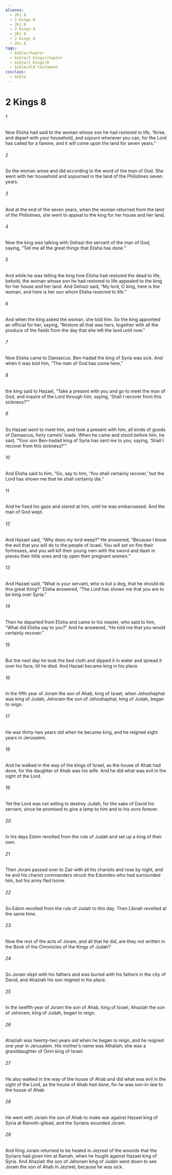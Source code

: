 ```yaml
---
aliases:
  - 2Ki 8
  - 2 Kings.8
  - 2Ki.8
  - 2 Kings-8
  - 2Ki-8
  - 2 Kings_8
  - 2Ki_8
tags:
  - bible/chapter
  - bible/2 Kings/chapter
  - bible/2 Kings/8
  - bible/old testament
cssclass:
  - bible
---
```


# 2 Kings 8

###### 1
Now Elisha had said to the woman whose son he had restored to life, “Arise, and depart with your household, and sojourn wherever you can, for the Lord  has called for a famine, and it will come upon the land for seven years.”
###### 2
So the woman arose and did according to the word of the man of God. She went with her household and sojourned in the land of the Philistines seven years.
###### 3
And at the end of the seven years, when the woman returned from the land of the Philistines, she went to appeal to the king for her house and her land.
###### 4
Now the king was talking with Gehazi the servant of the man of God, saying, “Tell me all the great things that Elisha has done.”
###### 5
And while he was telling the king how Elisha had restored the dead to life, behold, the woman whose son he had restored to life appealed to the king for her house and her land. And Gehazi said, “My lord, O king, here is the woman, and here is her son whom Elisha restored to life.”
###### 6
And when the king asked the woman, she told him. So the king appointed an official for her, saying, “Restore all that was hers, together with all the produce of the fields from the day that she left the land until now.”
###### 7
Now Elisha came to Damascus. Ben-hadad the king of Syria was sick. And when it was told him, “The man of God has come here,”
###### 8
the king said to Hazael, “Take a present with you and go to meet the man of God, and inquire of the Lord through him, saying, ‘Shall I recover from this sickness?’”
###### 9
So Hazael went to meet him, and took a present with him, all kinds of goods of Damascus, forty camels’ loads. When he came and stood before him, he said, “Your son Ben-hadad king of Syria has sent me to you, saying, ‘Shall I recover from this sickness?’”
###### 10
And Elisha said to him, “Go, say to him, ‘You shall certainly recover,’ but the Lord has shown me that he shall certainly die.”
###### 11
And he fixed his gaze and stared at him, until he was embarrassed. And the man of God wept.
###### 12
And Hazael said, “Why does my lord weep?” He answered, “Because I know the evil that you will do to the people of Israel. You will set on fire their fortresses, and you will kill their young men with the sword and dash in pieces their little ones and rip open their pregnant women.”
###### 13
And Hazael said, “What is your servant, who is but a dog, that he should do this great thing?” Elisha answered, “The Lord has shown me that you are to be king over Syria.”
###### 14
Then he departed from Elisha and came to his master, who said to him, “What did Elisha say to you?” And he answered, “He told me that you would certainly recover.”
###### 15
But the next day he took the bed cloth and dipped it in water and spread it over his face, till he died. And Hazael became king in his place.
###### 16
In the fifth year of Joram the son of Ahab, king of Israel, when Jehoshaphat was king of Judah, Jehoram the son of Jehoshaphat, king of Judah, began to reign.
###### 17
He was thirty-two years old when he became king, and he reigned eight years in Jerusalem.
###### 18
And he walked in the way of the kings of Israel, as the house of Ahab had done, for the daughter of Ahab was his wife. And he did what was evil in the sight of the Lord.
###### 19
Yet the Lord was not willing to destroy Judah, for the sake of David his servant, since he promised to give a lamp to him and to his sons forever.
###### 20
In his days Edom revolted from the rule of Judah and set up a king of their own.
###### 21
Then Joram passed over to Zair with all his chariots and rose by night, and he and his chariot commanders struck the Edomites who had surrounded him, but his army fled home.
###### 22
So Edom revolted from the rule of Judah to this day. Then Libnah revolted at the same time.
###### 23
Now the rest of the acts of Joram, and all that he did, are they not written in the Book of the Chronicles of the Kings of Judah?
###### 24
So Joram slept with his fathers and was buried with his fathers in the city of David, and Ahaziah his son reigned in his place.
###### 25
In the twelfth year of Joram the son of Ahab, king of Israel, Ahaziah the son of Jehoram, king of Judah, began to reign.
###### 26
Ahaziah was twenty-two years old when he began to reign, and he reigned one year in Jerusalem. His mother’s name was Athaliah; she was a granddaughter of Omri king of Israel.
###### 27
He also walked in the way of the house of Ahab and did what was evil in the sight of the Lord, as the house of Ahab had done, for he was son-in-law to the house of Ahab.
###### 28
He went with Joram the son of Ahab to make war against Hazael king of Syria at Ramoth-gilead, and the Syrians wounded Joram.
###### 29
And King Joram returned to be healed in Jezreel of the wounds that the Syrians had given him at Ramah, when he fought against Hazael king of Syria. And Ahaziah the son of Jehoram king of Judah went down to see Joram the son of Ahab in Jezreel, because he was sick.


